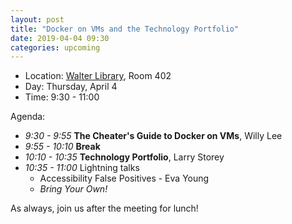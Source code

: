 ```yaml
---
layout: post
title: "Docker on VMs and the Technology Portfolio"
date: 2019-04-04 09:30
categories: upcoming
---
```


- Location: [Walter Library](http://campusmaps.umn.edu/walter-library), Room 402
- Day: Thursday, April 4
- Time: 9:30 - 11:00

Agenda:

- *9:30 - 9:55* **The Cheater's Guide to Docker on VMs**, Willy Lee
- *9:55 - 10:10* **Break**
- *10:10 - 10:35* **Technology Portfolio**, Larry Storey
- *10:35 - 11:00* Lightning talks
  - Accessibility False Positives - Eva Young
  - _Bring Your Own!_

As always, join us after the meeting for lunch!
